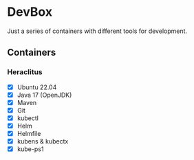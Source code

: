# DevBox

Just a series of containers with different tools for development.

## Containers
### Heraclitus
- [x] Ubuntu 22.04
- [x] Java 17 (OpenJDK)
- [x] Maven
- [x] Git
- [x] kubectl
- [x] Helm
- [x] Helmfile
- [x] kubens & kubectx
- [x] kube-ps1

